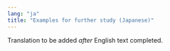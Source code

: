 ```yaml
---
lang: "ja"
title: "Examples for further study (Japanese)"
---
```

Translation to be added _after_ English text completed.
